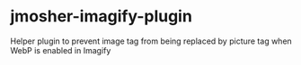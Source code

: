 # jmosher-imagify-plugin
Helper plugin to prevent image tag from being replaced by picture tag when WebP is enabled in Imagify
